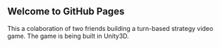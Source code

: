 ## Welcome to GitHub Pages

This a colaboration of two friends building a turn-based strategy video game. The game is being built in Unity3D.
